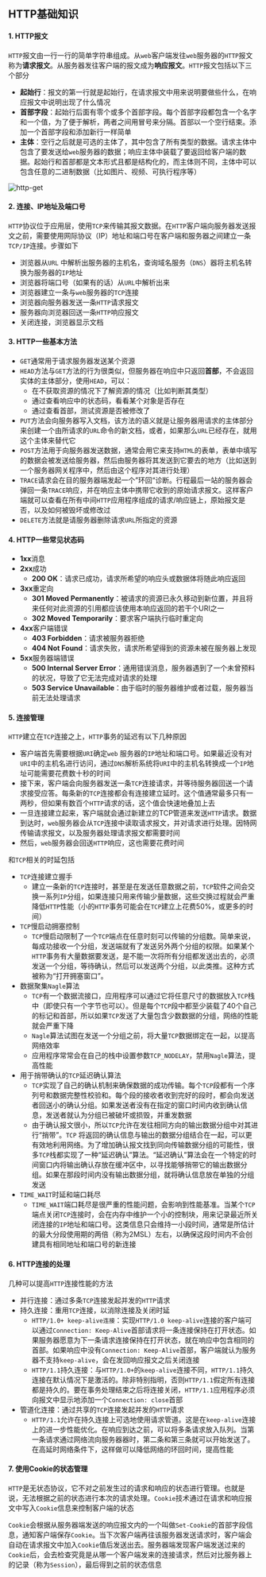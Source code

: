 ## HTTP基础知识

#### 1. HTTP报文

`HTTP`报文由一行一行的简单字符串组成。从`web`客户端发往`web`服务器的`HTTP`报文称为**请求报文**。从服务器发往客户端的报文成为**响应报文**。`HTTP`报文包括以下三个部分

- **起始行**：报文的第一行就是起始行，在请求报文中用来说明要做些什么，在响应报文中说明出现了什么情况
- **首部字段**：起始行后面有零个或多个首部字段。每个首部字段都包含一个名字和一个值，为了便于解析，两者之间用冒号来分隔。首部以一个空行结束。添加一个首部字段和添加新行一样简单
- **主体**：空行之后就是可选的主体了，其中包含了所有类型的数据。请求主体中包含了要发送给`web`服务器的数据；响应主体中装载了要返回给客户端的数据。起始行和首部都是文本形式且都是结构化的，而主体则不同，主体中可以包含任意的二进制数据（比如图片、视频、可执行程序等）

![http-get](https://github.com/zjsyhjh/reading/blob/master/linux/tcp-ip/efficient-web-server/png/get.png?raw=true)



#### 2. 连接、IP地址及端口号 

`HTTP`协议位于应用层，使用`TCP`来传输其报文数据。在`HTTP`客户端向服务器发送报文之前，需要使用网际协议（IP）地址和端口号在客户端和服务器之间建立一条`TCP/IP`连接。步骤如下

- 浏览器从`URL` 中解析出服务器的主机名，查询域名服务（`DNS`）器将主机名转换为服务器的`IP`地址
- 浏览器将端口号（如果有的话）从`URL`中解析出来
- 浏览器建立一条与`web`服务器的`TCP`连接
- 浏览器向服务器发送一条`HTTP`请求报文
- 服务器向浏览器回送一条`HTTP`响应报文
- 关闭连接，浏览器显示文档


#### 3. HTTP一些基本方法

- `GET`通常用于请求服务器发送某个资源
- `HEAD`方法与`GET`方法的行为很类似，但服务器在响应中只返回**首部**，不会返回实体的主体部分，使用`HEAD`，可以：
  - 在不获取资源的情况下了解资源的情况（比如判断其类型）
  - 通过查看响应中的状态码，看看某个对象是否存在
  - 通过查看首部，测试资源是否被修改了
- `PUT`方法会向服务器写入文档，该方法的语义就是让服务器用请求的主体部分来创建一个由所请求的`URL`命令的新文档，或者，如果那么`URL`已经存在，就用这个主体来替代它
- `POST`方法用于向服务器发送数据，通常会用它来支持`HTML`的表单，表单中填写的数据会被发送给服务器，然后由服务器将其发送到它要去的地方（比如送到一个服务器网关程序中，然后由这个程序对其进行处理）
- `TRACE`请求会在目的服务器端发起一个”环回“诊断。行程最后一站的服务器会弹回一条`TRACE`响应，并在响应主体中携带它收到的原始请求报文。这样客户端就可以查看在所有中间`HTTP`应用程序组成的请求/响应链上，原始报文是否，以及如何被毁坏或修改过
- `DELETE`方法就是请服务器删除请求`URL`所指定的资源



#### 4. HTTP一些常见状态码

- **1xx**消息
- **2xx**成功
  - **200 OK**：请求已成功，请求所希望的响应头或数据体将随此响应返回
- **3xx**重定向
  - **301 Moved Permanently**：被请求的资源已永久移动到新位置，并且将来任何对此资源的引用都应该使用本响应返回的若干个URI之一
  - **302 Moved Temporarily**：要求客户端执行临时重定向
- **4xx**客户端错误
  - **403 Forbidden**：请求被服务器拒绝
  - **404 Not Found**：请求失败，请求所希望得到的资源未被在服务器上发现
- **5xx**服务器端错误
  - **500 Internal Server Error**：通用错误消息，服务器遇到了一个未曾预料的状况，导致了它无法完成对请求的处理
  - **503 Service Unavailable**：由于临时的服务器维护或者过载，服务器当前无法处理请求



#### 5. 连接管理 

`HTTP`建立在`TCP`连接之上，`HTTP`事务的延迟有以下几种原因

- 客户端首先需要根据`URI`确定`web` 服务器的`IP`地址和端口号。如果最近没有对`URI`中的主机名进行访问，通过`DNS`解析系统将`URI`中的主机名转换成一个`IP`地址可能需要花费数十秒的时间
- 接下来，客户端会向服务器发送一条`TCP`连接请求，并等待服务器回送一个请求接受应答。每条新的`TCP`连接都会有连接建立延时。这个值通常最多只有一两秒，但如果有数百个`HTTP`请求的话，这个值会快速地叠加上去
- 一旦连接建立起来，客户端就会通过新建立的TCP管道来发送`HTTP`请求。数据到达时，`web`服务器会从`TCP`连接中读取请求报文，并对请求进行处理。因特网传输请求报文，以及服务器处理请求报文都需要时间
- 然后，`web`服务器会回送`HTTP`响应，这也需要花费时间

和`TCP`相关的时延包括

- `TCP`连接建立握手
  - 建立一条新的`TCP`连接时，甚至是在发送任意数据之前，`TCP`软件之间会交换一系列`IP`分组，如果连接只用来传输少量数据，这些交换过程就会严重降低`HTTP`性能（小的`HTTP`事务可能会在`TCP`建立上花费50%，或更多的时间）
- `TCP`慢启动拥塞控制
  - `TCP`慢启动限制了一个`TCP`端点在任意时刻可以传输的分组数。简单来说，每成功接收一个分组，发送端就有了发送另外两个分组的权限。如果某个`HTTP`事务有大量数据要发送，是不能一次将所有分组都发送出去的，必须发送一个分组，等待确认，然后可以发送两个分组，以此类推。这种方式被称为“打开拥塞窗口”。
- 数据聚集`Nagle`算法
  - `TCP`有一个数据流接口，应用程序可以通过它将任意尺寸的数据放入`TCP`栈中（即使只有一个字节也可以）。但是每个`TCP`段中都至少装载了40个自己的标记和首部，所以如果`TCP`发送了大量包含少数数据的分组，网络的性能就会严重下降
  - `Nagle`算法试图在发送一个分组之前，将大量`TCP`数据绑定在一起，以提高网络效率
  - 应用程序常常会在自己的栈中设置参数`TCP_NODELAY`，禁用`Nagle`算法，提高性能
- 用于捎带确认的`TCP`延迟确认算法
  - `TCP`实现了自己的确认机制来确保数据的成功传输。每个`TCP`段都有一个序列号和数据完整性校验和。每个段的接收者收到完好的段时，都会向发送者回送小的确认分组。如果发送者没有在指定的窗口时间内收到确认信息，发送者就认为分组已被破坏或损毁，并重发数据
  - 由于确认报文很小，所以`TCP`允许在发往相同方向的输出数据分组中对其进行“捎带”。`TCP` 将返回的确认信息与输出的数据分组结合在一起，可以更有效地利用网络。为了增加确认报文找到同向传输数据分组的可能性，很多`TCP`栈都实现了一种“延迟确认”算法。“延迟确认”算法会在一个特定的时间窗口内将输出确认存放在缓冲区中，以寻找能够捎带它的输出数据分组。如果在那段时间内没有输出数据分组，就将确认信息放在单独的分组发送
- `TIME_WAIT`时延和端口耗尽
  - `TIME_WAIT`端口耗尽是很严重的性能问题，会影响到性能基准。当某个`TCP` 端点关闭`TCP`连接时，会在内存中维护一个小的控制块，用来记录最近所关闭连接的`IP`地址和端口号。这类信息只会维持一小段时间，通常是所估计的最大分段使用期的两倍（称为2MSL）左右，以确保这段时间内不会创建具有相同地址和端口号的新连接



#### 6. HTTP连接的处理

几种可以提高`HTTP`连接性能的方法

- 并行连接：通过多条`TCP`连接发起并发的`HTTP`请求
- 持久连接：重用`TCP`连接，以消除连接及关闭时延
  - `HTTP/1.0+ keep-alive连接`：实现`HTTP/1.0 keep-alive`连接的客户端可以通过`Connection: Keep-Alive`首部请求将一条连接保持在打开状态。如果服务器愿意为下一条请求连接保持在打开状态，就在响应中包含相同的首部。如果响应中没有`Connection: Keep-Alive`首部，客户端就认为服务器不支持`keep-alive`，会在发回响应报文之后关闭连接
  - `HTTP/1.1`持久连接：与`HTTP/1.0+`的`keep-alive`连接不同，`HTTP/1.1`持久连接在默认情况下是激活的。除非特别指明，否则`HTTP/1.1`假定所有连接都是持久的。要在事务处理结束之后将连接关闭，`HTTP/1.1`应用程序必须向报文中显示地添加一个`Connection: close`首部
- 管道化连接：通过共享的`TCP`连接发起并发的`HTTP`请求
  - `HTTP/1.1`允许在持久连接上可选地使用请求管道。这是在`keep-alive`连接上的进一步性能优化。在响应到达之前，可以将多条请求放入队列。当第一条请求通过网络流向服务器器时，第二条和第三条就可以开始发送了。在高延时网络条件下，这样做可以降低网络的环回时间，提高性能


#### 7. 使用Cookie的状态管理 

`HTTP`是无状态协议，它不对之前发生过的请求和响应的状态进行管理。也就是说，无法根据之前的状态进行本次的请求处理。`Cookie`技术通过在请求和响应报文中写入`Cookie`信息来控制客户端的状态

`Cookie`会根据从服务器端发送的响应报文内的一个叫做`Set-Cookie`的首部字段信息，通知客户端保存`Cookie`。当下次客户端再往该服务器发送请求时，客户端会自动在请求报文中加入`Cookie`值后发送出去。服务器端发现客户端发送过来的`Cookie`后，会去检查究竟是从哪一个客户端发来的连接请求，然后对比服务器上的记录（称为`Session`），最后得到之前的状态信息

